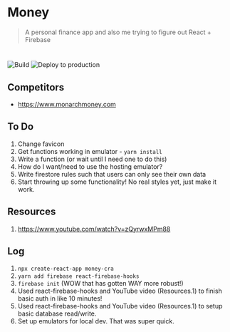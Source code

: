# Money

> A personal finance app and also me trying to figure out React + Firebase

#

![Build](https://github.com/taylorgorman/money-firebase/actions/workflows/build.yml/badge.svg)
![Deploy to production](https://github.com/taylorgorman/money-firebase/actions/workflows/firebase-hosting-merge.yml/badge.svg)

## Competitors
- https://www.monarchmoney.com

## To Do
1. Change favicon
1. Get functions working in emulator - `yarn install`
1. Write a function (or wait until I need one to do this)
1. How do I want/need to use the hosting emulator?
1. Write firestore rules such that users can only see their own data
1. Start throwing up some functionality! No real styles yet, just make it work.

## Resources
1. https://www.youtube.com/watch?v=zQyrwxMPm88

## Log
1. `npx create-react-app money-cra`
1. `yarn add firebase react-firebase-hooks`
1. `firebase init` (WOW that has gotten WAY more robust!)
1. Used react-firebase-hooks and YouTube video (Resources.1) to finish basic auth in like 10 minutes!
1. Used react-firebase-hooks and YouTube video (Resources.1) to setup basic database read/write.
1. Set up emulators for local dev. That was super quick.
